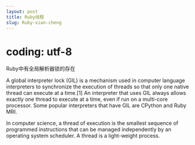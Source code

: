 ```yaml
---
layout: post
title: Ruby线程
slug: Ruby-xian-cheng
---
```

# coding: utf-8
Ruby中有全局解析器锁的存在

A global interpreter lock (GIL) is a mechanism used in computer language interpreters to synchronize the execution of threads so that only one native thread can execute at a time.[1] An interpreter that uses GIL always allows exactly one thread to execute at a time, even if run on a multi-core processor. Some popular interpreters that have GIL are CPython and Ruby MRI.


In computer science, a thread of execution is the smallest sequence of programmed instructions that can be managed independently by an operating system scheduler. A thread is a light-weight process.
